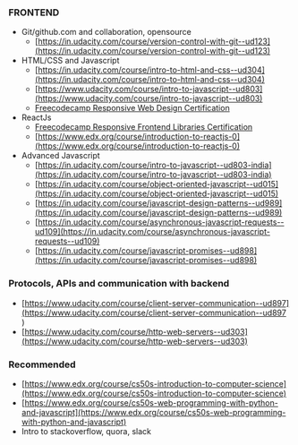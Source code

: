 ### FRONTEND
* Git/github.com and collaboration, opensource
  * [https://in.udacity.com/course/version-control-with-git--ud123](https://in.udacity.com/course/version-control-with-git--ud123)
* HTML/CSS and Javascript
  * [https://in.udacity.com/course/intro-to-html-and-css--ud304](https://in.udacity.com/course/intro-to-html-and-css--ud304)
  * [https://www.udacity.com/course/intro-to-javascript--ud803](https://www.udacity.com/course/intro-to-javascript--ud803)
  * [Freecodecamp Responsive Web Design Certification](https://www.freecodecamp.org/learn)
* ReactJs
  * [Freecodecamp Responsive Frontend Libraries Certification](https://www.freecodecamp.org/learn)
  * [https://www.edx.org/course/introduction-to-reactjs-0](https://www.edx.org/course/introduction-to-reactjs-0)
* Advanced Javascript
  * [https://in.udacity.com/course/intro-to-javascript--ud803-india](https://in.udacity.com/course/intro-to-javascript--ud803-india)
  * [https://in.udacity.com/course/object-oriented-javascript--ud015](https://in.udacity.com/course/object-oriented-javascript--ud015)
  * [https://in.udacity.com/course/javascript-design-patterns--ud989](https://in.udacity.com/course/javascript-design-patterns--ud989)
  * [https://in.udacity.com/course/asynchronous-javascript-requests--ud109](https://in.udacity.com/course/asynchronous-javascript-requests--ud109)
  * [https://in.udacity.com/course/javascript-promises--ud898](https://in.udacity.com/course/javascript-promises--ud898)


### Protocols, APIs and communication with backend
* [https://www.udacity.com/course/client-server-communication--ud897](https://www.udacity.com/course/client-server-communication--ud897
)
* [https://www.udacity.com/course/http-web-servers--ud303](https://www.udacity.com/course/http-web-servers--ud303)

### Recommended
* [https://www.edx.org/course/cs50s-introduction-to-computer-science](https://www.edx.org/course/cs50s-introduction-to-computer-science)
* [https://www.edx.org/course/cs50s-web-programming-with-python-and-javascript](https://www.edx.org/course/cs50s-web-programming-with-python-and-javascript)
* Intro to stackoverflow, quora, slack
